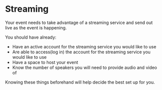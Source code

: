 # Streaming

Your event needs to take advantage of a streaming service and send out live as the event is happening.

You should have already:

* Have an active account for the streaming service you would like to use
* Are able to access(log in) the account for the streaming service you would like to use
* Have a space to host your event
* Know the number of speakers you will need to provide audio and video of

Knowing these things beforehand will help decide the best set up for you.
